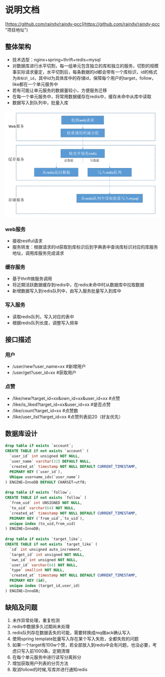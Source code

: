 # 说明文档 #

[https://github.com/raindy/raindy-pcc](https://github.com/raindy/raindy-pcc "项目地址")

## 整体架构 ##

- 技术选型：nginx+spring+thrift+redis+mysql
- 对数据库进行水平切割，每一组单元包含独立的库和独立的服务，切割的规模事实际请求量定，水平切割后，每条数据的id都会带有一个库标识，id的格式为`库标识_id`，其中id为具体库中的存储id，保障每个用户的target，follow，like都在一个单元服务中
- 若有可能让单元服务的数据量较小，方便服务迁移
- 在每一个单元服务中，将常用数据缓存在redis中，缓存未命中从库中读取
- 数据写入到队列中，批量入库

![架构图](https://github.com/raindy/raindy-pcc/blob/master/archnote_raindy.png)

### web服务 ###

- 接收restful请求
- 服务转发：根据请求的id获取到库标识后到字典表中查询库标识对应的库服务地址，调用库服务完成请求

### 缓存服务 ###

- 基于thrift做服务调用
- 将近期活跃数据缓存到redis中，在redis未命中时从数据库中拉取数据
- 新增数据写入到redis队列中，由写入服务批量写入到库中

### 写入服务 ###
- 读取redis队列，写入对应的表中
- 根据redis队列长度，调整写入频率

## 接口描述 ##

### 用户 ###

- /user/new?user_name=xx #新增用户
- /user/get?user_id=xx #获取用户

### 点赞 ###

- /like/new?target_id=xx&own_id=xx&user_id=xx #点赞
- /like/is_liked?target_id=xx&user_id=xx #是否点赞
- /like/count?target_id=xx #点赞数
- /like/user_list?target_id=xx #点赞列表前20（好友优先）

## 数据库设计 ##

```sql
drop table if exists `account`;
CREATE TABLE if not exists `account` (
  `user_id` int unsigned NOT NULL,
  `user_name` varchar(32) DEFAULT NULL,
  `created_at` timestamp NOT NULL DEFAULT CURRENT_TIMESTAMP,
  PRIMARY KEY (`user_id`),
  UNique username_idx(`user_name`)
) ENGINE=InnoDB DEFAULT CHARSET=utf8;

drop table if exists `follow`;
CREATE TABLE if not exists `follow` (
  `from_uid` int UNSIGNED NOT NULL,
  `to_uid` varchar(64) NOT NULL,
  `created_at` timestamp NOT NULL DEFAULT CURRENT_TIMESTAMP,
  PRIMARY KEY (`from_uid`,`to_uid`),
  unique index (to_uid,from_uid)
) ENGINE=InnoDB;

drop table if exists `target_like`;
CREATE TABLE if not exists `target_like` (
  `id` int unsigned auto_increment,
  `target_id` int unsigned NOT NULL,
  `own_id` int unsigned NOT NULL,
  `user_id` varchar(64) NOT NULL,
  `type` smallint NOT NULL,
  `created_at` timestamp NOT NULL DEFAULT CURRENT_TIMESTAMP,
  PRIMARY KEY (id),
  unique index (target_id,user_id)
) ENGINE=InnoDB;
```


## 缺陷及问题 ##
1. 未作异常处理，重复检测
2. redis中数据多久过期尚未处理
3. redis队列存在数据丢失的可能，需要转换成mq做ack确认写入
4. 使用spring template批量写入存在某个写入失败，全都失败的问题
5. 如果一个target有100w个赞，若全部放入到redis中会有问题，也没必要，考虑只写入前1000条，定期清理
6. 在每个单元服务中进行读写分离拆分
7. 增加获取用户列表的分页方法
8. 取消follow的时候,写库并进行通知redis